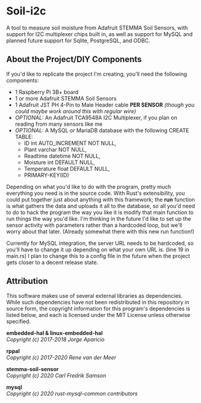 # Soil-i2c
A tool to measure soil moisture from Adafruit STEMMA Soil Sensors, with support for I2C multiplexer chips built in, as well as support for MySQL and planned future support for Sqlite, PostgreSQL, and ODBC.

## About the Project/DIY Components
If you'd like to replicate the project I'm creating, you'll need the following components:

* 1 Raspberry Pi 3B+ board
* 1 or more Adafruit STEMMA Soil Sensors
* 1 Adafruit JST PH 4-Pin to Male Header cable **PER SENSOR** *(though you could maybe work around this with regular wire)*
* *OPTIONAL:* An Adafruit TCA9548A I2C Multiplexer, if you plan on reading from many sensors like me
* *OPTIONAL:* A MySQL or MariaDB database with the following CREATE TABLE:
  * ID int AUTO_INCREMENT NOT NULL,
  * Plant varchar NOT NULL,
  * Readtime datetime NOT NULL,
  * Moisture int DEFAULT NULL,
  * Temperature float DEFAULT NULL,
  * PRIMARY-KEY(ID)
  
Depending on what you'd like to do with the program, pretty much everything you need is in the source code. With Rust's extensibility, you could put together just about anything with this framework; the **run** function is what gathers the data and uploads it all to the database, so all you'd need to do to hack the program the way you like it is modify that main function to run things the way you'd like. I'm thinking in the future I'd like to set up the sensor activity with parameters rather than a hardcoded loop, but we'll worry about that later. (Already somewhat there with this new run function!)

Currently for MySQL integration, the server URL needs to be hardcoded, so you'll have to change it up depending on what your own URL is. (line 19 in main.rs)
I plan to change this to a config file in the future when the project gets closer to a decent release state.






## Attribution
This software makes use of several external libraries as dependencies. While such dependencies have not been redistributed in this repository in source form, the copyright information for this program's dependencies is listed below, and each is licensed under the MIT License unless otherwise specified.

**embedded-hal & linux-embedded-hal**
<br>*Copyright (c) 2017-2018 Jorge Aparicio*

**rppal**
<br>*Copyright (c) 2017-2020 Rene van der Meer*

**stemma-soil-sensor**
<br>*Copyright (c) 2020 Carl Fredrik Samson*

**mysql**
<br>*Copyright (c) 2020 rust-mysql-common contributors*

    
